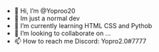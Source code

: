 - 👋 Hi, I’m @Yoproo20
- 👀 Im just a normal dev
- 🌱 I’m currently learning HTML CSS and Pythob
- 💞️ I’m looking to collaborate on ...
- 📫 How to reach me Discord: Yopro2.0#7777

<!---
Yoproo20/Yoproo20 is a ✨ special ✨ repository because its `README.md` (this file) appears on your GitHub profile.
You can click the Preview link to take a look at your changes.
--->
